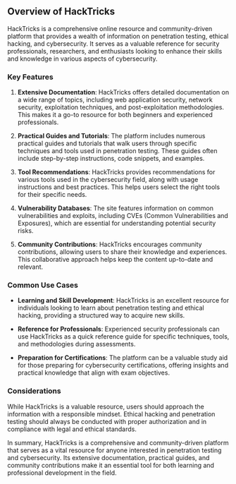 ## Overview of HackTricks

HackTricks is a comprehensive online resource and community-driven platform that provides a wealth of information on penetration testing, ethical hacking, and cybersecurity. It serves as a valuable reference for security professionals, researchers, and enthusiasts looking to enhance their skills and knowledge in various aspects of cybersecurity.
### Key Features

1. **Extensive Documentation**: HackTricks offers detailed documentation on a wide range of topics, including web application security, network security, exploitation techniques, and post-exploitation methodologies. This makes it a go-to resource for both beginners and experienced professionals.

2. **Practical Guides and Tutorials**: The platform includes numerous practical guides and tutorials that walk users through specific techniques and tools used in penetration testing. These guides often include step-by-step instructions, code snippets, and examples.

3. **Tool Recommendations**: HackTricks provides recommendations for various tools used in the cybersecurity field, along with usage instructions and best practices. This helps users select the right tools for their specific needs.

4. **Vulnerability Databases**: The site features information on common vulnerabilities and exploits, including CVEs (Common Vulnerabilities and Exposures), which are essential for understanding potential security risks.

5. **Community Contributions**: HackTricks encourages community contributions, allowing users to share their knowledge and experiences. This collaborative approach helps keep the content up-to-date and relevant.
### Common Use Cases

- **Learning and Skill Development**: HackTricks is an excellent resource for individuals looking to learn about penetration testing and ethical hacking, providing a structured way to acquire new skills.

- **Reference for Professionals**: Experienced security professionals can use HackTricks as a quick reference guide for specific techniques, tools, and methodologies during assessments.

- **Preparation for Certifications**: The platform can be a valuable study aid for those preparing for cybersecurity certifications, offering insights and practical knowledge that align with exam objectives.
### Considerations

While HackTricks is a valuable resource, users should approach the information with a responsible mindset. Ethical hacking and penetration testing should always be conducted with proper authorization and in compliance with legal and ethical standards.

In summary, HackTricks is a comprehensive and community-driven platform that serves as a vital resource for anyone interested in penetration testing and cybersecurity. Its extensive documentation, practical guides, and community contributions make it an essential tool for both learning and professional development in the field.